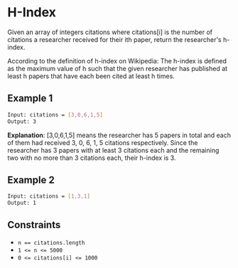 # H-Index

Given an array of integers citations where citations[i] is the number of citations a researcher received for their ith paper, return the researcher's h-index.

According to the definition of h-index on Wikipedia: The h-index is defined as the maximum value of h such that the given researcher has published at least h papers that have each been cited at least h times.

## Example 1

```bash
Input: citations = [3,0,6,1,5]
Output: 3
```

**Explanation**: [3,0,6,1,5] means the researcher has 5 papers in total and each of them had received 3, 0, 6, 1, 5 citations respectively.
Since the researcher has 3 papers with at least 3 citations each and the remaining two with no more than 3 citations each, their h-index is 3.

## Example 2

```bash
Input: citations = [1,3,1]
Output: 1
```

## Constraints

- `n == citations.length`
- `1 <= n <= 5000`
- `0 <= citations[i] <= 1000`
